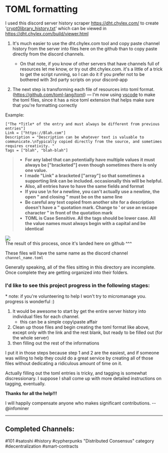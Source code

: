 # TOML formatting

I used this discord server history scraper https://dht.chylex.com/ to create '[crypt0library_history.txt](https://github.com/infominer33/crypto-library/blob/master/crypt0library_history.txt)' which can be viewed in https://dht.chylex.com/build/viewer.html

1. It's much easier to use the dht.chylex.com tool and copy paste channel history from the server into files here on the github than to copy paste directly from the discord channels. 
   - On that note, if you know of other servers that have channels full of resources let me know, or try out dht.chylex.com. it's a little of a trick to get the script running, so I can do it if you prefer not to be bothered with 3rd party scripts on your discord-app

2. The next step is transforming each file of resources into toml format.  (https://github.com/toml-lang/toml)
  — I'm now using [vscode](https://code.visualstudio.com/) to make the toml files, since it has a nice toml extension that helps make sure that you're formatting correctly

Example:

```
["The *Title* of the entry and must always be different from previous entries"] 
Link = ["https://Blah.com"] 
Description = "Description can be whatever text is valuable to communicate.\nTypically copied directly from the source, and sometimes requires creativity. "
Tags = ["blah", "blah-blah"]
```

>* **For any label that can potentially have multiple values it must always be ["bracketed"] even though sometimes there is only one value.**
>* **I made "Link" a bracketed ["array"] so that sometimes a supporting link can be included. occasionally this will be helpful.**
>* **Also, all entries have to have the same fields and format**
>* **If you use \n for a newline, you can't actually use a newline, the open " and closing " must be on the same line**
>* **Be careful any text copied from another site for a description doesn't have a " quotation mark. Change to ' or use an escape character \" in front of the quotation mark**
>* **TOML is Case Sensitive. All the tags should be lower case. All the value names must always begin with a capital and be identical**

<img src="http://i.imgur.com/1nmrAAu.png"/></br>
The result of this process, once it's landed here on github ^^^

These files will have the same name as the discord channel `channel_name.toml`

Generally speaking, all of the files sitting in this directory are incomplete. Once complete they are getting organized into their folders. 

### I'd like to see this project progress in the following stages:

\* note: if you're volunteering to help I won't try to micromanage you. progress is wonderful :)

1. It would be awesome to start by get the entire server history into individual files for each channel.
   - this can be a simple copy\paste affair
2. Clean up those files and begin creating the toml format like above, except only with the link and the rest blank, but ready to be filled out (for the whole server)
3. then filling out the rest of the informations

I put it in those steps because step 1 and 2 are the easiest, and if someone was willing to help they could do a great service by creating all of those files without dedicating a ridiculous amount of time on it.

Actually filling out the toml entries is tricky, and tagging is somewhat discressionary. I suppose I shall come up with more detailed instructions on tagging, eventually.  

**Thanks for all the help!!!**

I will happily compensate anyone who makes significant contributions. --@infominer

---
## Completed Channels:
#101 #satoshi #history #cypherpunks "Distributed Consensus" category #decentralization #smart-contracts

